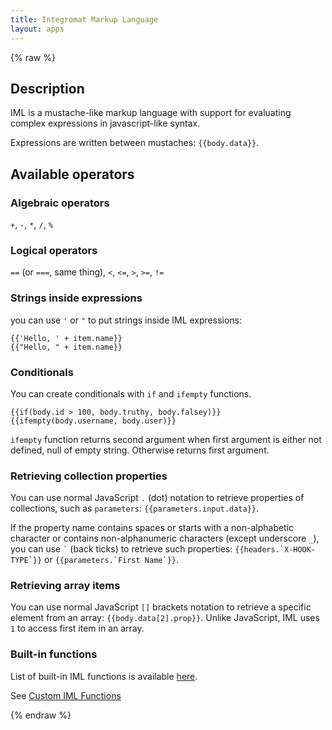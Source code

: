 ```yaml
---
title: Integromat Markup Language
layout: apps
---
```


{% raw %}

## Description

IML is a mustache-like markup language with support for evaluating complex expressions in javascript-like syntax.

Expressions are written between mustaches: `{{body.data}}`.

## Available operators

### Algebraic operators

`+`, `-`, `*`, `/`, `%`

### Logical operators

`==` (or `===`, same thing), `<`, `<=`, `>`, `>=`, `!=`

### Strings inside expressions

you can use `'` or `"` to put strings inside IML expressions:

```text
{{'Hello, ' + item.name}}
{{"Hello, " + item.name}}
```

### Conditionals

You can create conditionals with `if` and `ifempty` functions.

```text
{{if(body.id > 100, body.truthy, body.falsey)}}
{{ifempty(body.username, body.user)}}
```

`ifempty` function returns second argument when first argument is either not defined, null of empty string. Otherwise returns first argument.

### Retrieving collection properties

You can use normal JavaScript `.` (dot) notation to retrieve properties of collections, such as `parameters`: `{{parameters.input.data}}`.
 
If the property name contains spaces or starts with a non-alphabetic character or contains non-alphanumeric characters (except underscore `_`),
you can use `` ` `` (back ticks) to retrieve such properties: ``{{headers.`X-HOOK-TYPE`}}`` or ``{{parameters.`First Name`}}``.

### Retrieving array items

You can use normal JavaScript `[]` brackets notation to retrieve a specific element from an array: `{{body.data[2].prop}}`. Unlike JavaScript, IML uses `1` to access first item in an array.

### Built-in functions

List of built-in IML functions is available [here](https://www.integromat.com/en/kb/functions.html#string-functions).

See [Custom IML Functions](functions.html)

{% endraw %}
